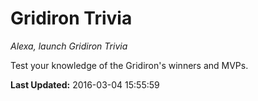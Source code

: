 # Gridiron Trivia
*Alexa, launch Gridiron Trivia*

Test your knowledge of the Gridiron's winners and MVPs.

**Last Updated:** 2016-03-04 15:55:59